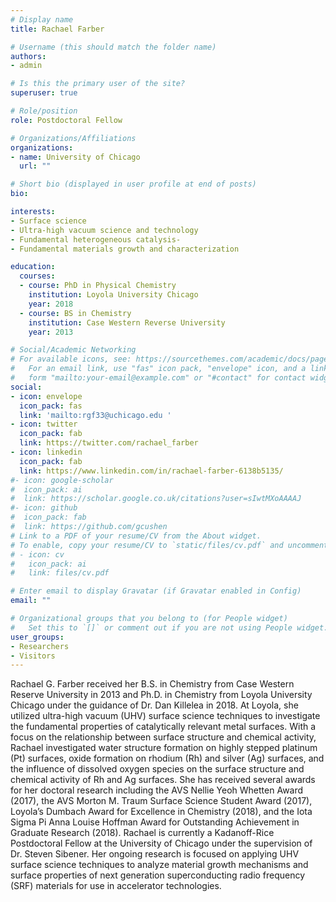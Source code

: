 ```yaml
---
# Display name
title: Rachael Farber

# Username (this should match the folder name)
authors:
- admin

# Is this the primary user of the site?
superuser: true

# Role/position
role: Postdoctoral Fellow

# Organizations/Affiliations
organizations:
- name: University of Chicago
  url: ""

# Short bio (displayed in user profile at end of posts)
bio: 

interests:
- Surface science
- Ultra-high vacuum science and technology
- Fundamental heterogeneous catalysis- 
- Fundamental materials growth and characterization

education:
  courses:
  - course: PhD in Physical Chemistry
    institution: Loyola University Chicago
    year: 2018
  - course: BS in Chemistry
    institution: Case Western Reverse University
    year: 2013

# Social/Academic Networking
# For available icons, see: https://sourcethemes.com/academic/docs/page-builder/#icons
#   For an email link, use "fas" icon pack, "envelope" icon, and a link in the
#   form "mailto:your-email@example.com" or "#contact" for contact widget.
social:
- icon: envelope
  icon_pack: fas
  link: 'mailto:rgf33@uchicago.edu '
- icon: twitter
  icon_pack: fab
  link: https://twitter.com/rachael_farber
- icon: linkedin
  icon_pack: fab
  link: https://www.linkedin.com/in/rachael-farber-6138b5135/
#- icon: google-scholar
#  icon_pack: ai
#  link: https://scholar.google.co.uk/citations?user=sIwtMXoAAAAJ
#- icon: github
#  icon_pack: fab
#  link: https://github.com/gcushen
# Link to a PDF of your resume/CV from the About widget.
# To enable, copy your resume/CV to `static/files/cv.pdf` and uncomment the lines below.
# - icon: cv
#   icon_pack: ai
#   link: files/cv.pdf

# Enter email to display Gravatar (if Gravatar enabled in Config)
email: ""

# Organizational groups that you belong to (for People widget)
#   Set this to `[]` or comment out if you are not using People widget.
user_groups:
- Researchers
- Visitors
---
```


Rachael G. Farber received her B.S. in Chemistry from Case Western Reserve University in 2013 and Ph.D. in Chemistry from Loyola University Chicago under the guidance of Dr. Dan Killelea in 2018.  At Loyola, she utilized ultra-high vacuum (UHV) surface science techniques to investigate the fundamental properties of catalytically relevant metal surfaces.  With a focus on the relationship between surface structure and chemical activity, Rachael investigated water structure formation on highly stepped platinum (Pt) surfaces, oxide formation on rhodium (Rh) and silver (Ag) surfaces, and the influence of dissolved oxygen species on the surface structure and chemical activity of Rh and Ag surfaces.  She has received several awards for her doctoral research including the AVS Nellie Yeoh Whetten Award (2017), the AVS Morton M. Traum Surface Science Student Award (2017), Loyola’s Dumbach Award for Excellence in Chemistry (2018), and the Iota Sigma Pi Anna Louise Hoffman Award for Outstanding Achievement in Graduate Research (2018).  Rachael is currently a Kadanoff-Rice Postdoctoral Fellow at the University of Chicago under the supervision of Dr. Steven Sibener.  Her ongoing research is focused on applying UHV surface science techniques to analyze material growth mechanisms and surface properties of next generation superconducting radio frequency (SRF) materials for use in accelerator technologies.  

